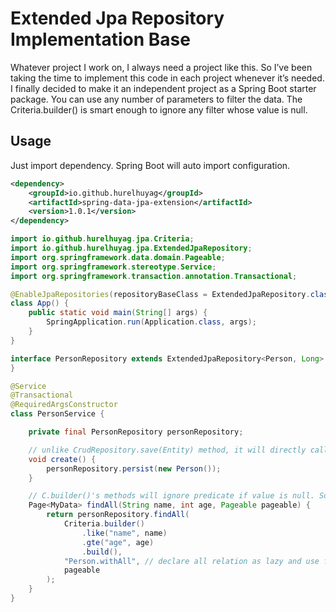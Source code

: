 # Extended Jpa Repository Implementation Base

Whatever project I work on, I always need a project like this.
So I’ve been taking the time to implement this code in each project whenever it’s needed.
I finally decided to make it an independent project as a Spring Boot starter package.
You can use any number of parameters to filter the data. 
The Criteria.builder() is smart enough to ignore any filter whose value is null. 

## Usage

Just import dependency. Spring Boot will auto import configuration.

```xml
<dependency>
    <groupId>io.github.hurelhuyag</groupId>
    <artifactId>spring-data-jpa-extension</artifactId>
    <version>1.0.1</version>
</dependency>
```

```java
import io.github.hurelhuyag.jpa.Criteria;
import io.github.hurelhuyag.jpa.ExtendedJpaRepository;
import org.springframework.data.domain.Pageable;
import org.springframework.stereotype.Service;
import org.springframework.transaction.annotation.Transactional;

@EnableJpaRepositories(repositoryBaseClass = ExtendedJpaRepository.class)
class App() {
    public static void main(String[] args) {
        SpringApplication.run(Application.class, args);
    }
}

interface PersonRepository extends ExtendedJpaRepository<Person, Long> {
}

@Service
@Transactional
@RequiredArgsConstructor
class PersonService {

    private final PersonRepository personRepository;

    // unlike CrudRepository.save(Entity) method, it will directly call EntityManager.persist(Entity)
    void create() {
        personRepository.persist(new Person());
    }

    // C.builder()'s methods will ignore predicate if value is null. So You don't need to check value is null or not
    Page<MyData> findAll(String name, int age, Pageable pageable) {
        return personRepository.findAll(
            Criteria.builder()
                .like("name", name)
                .gte("age", age)
                .build(),
            "Person.withAll", // declare all relation as lazy and use fetch graph to enable join fetch for required attributes
            pageable
        );
    }
}
```




